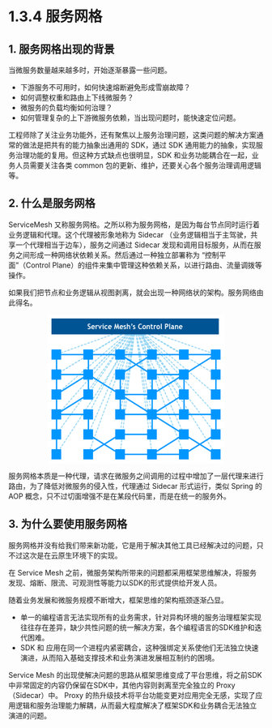 # 1.3.4 服务网格

## 1. 服务网格出现的背景

当微服务数量越来越多时，开始逐渐暴露一些问题。

- 下游服务不可用时，如何快速熔断避免形成雪崩故障？
- 如何调整权重和路由上下线微服务？
- 微服务的负载均衡如何治理？
- 如何管理复杂的上下游微服务依赖，当出现问题时，能快速定位问题。

工程师除了关注业务功能外，还有聚焦以上服务治理问题，这类问题的解决方案通常的做法是把共有的能力抽象出通用的 SDK，通过 SDK 通用能力的抽象，实现服务治理功能的复用。但这种方式缺点也很明显，SDK 和业务功能耦合在一起，业务人员需要关注各类 common 包的更新、维护，还要关心各个服务治理调用逻辑等。

## 2. 什么是服务网格

ServiceMesh 又称服务网格。之所以称为服务网格，是因为每台节点同时运行着业务逻辑和代理。这个代理被形象地称为 Sidecar （业务逻辑相当于主驾驶，共享一个代理相当于边车），服务之间通过 Sidecar 发现和调用目标服务，从而在服务之间形成一种网络状依赖关系。然后通过一种独立部署称为 “控制平面”（Control Plane）的组件来集中管理这种依赖关系，以进行路由、流量调拨等操作。

如果我们把节点和业务逻辑从视图剥离，就会出现一种网络状的架构。服务网络由此得名。


<div  align="center">
	<img src="../assets/service-mesh.jpeg" width = "350"  align=center />
</div>

服务网格本质是一种代理，请求在微服务之间调用的过程中增加了一层代理来进行路由，为了降低对微服务的侵入性，代理通过 Sidecar 形式运行，类似 Spring 的 AOP 概念，只不过切面增强不是在某段代码里，而是在统一的服务外。

## 3. 为什么要使用服务网格

服务网格并没有给我们带来新功能，它是用于解决其他工具已经解决过的问题，只不过这次是在云原生环境下的实现。

在 Service Mesh 之前，微服务架构所带来的问题都采用框架思维解决，将服务发现、熔断、限流、可观测性等能力以SDK的形式提供给开发人员。

随着业务发展和微服务规模不断增大，框架思维的架构瓶颈逐渐凸显。

- 单一的编程语言无法实现所有的业务需求，针对异构环境的服务治理框架实现往往存在差异，缺少共性问题的统一解决方案，各个编程语言的SDK维护和迭代困难。
- SDK 和 应用在同一个进程内紧密耦合，这种强绑定关系使他们无法独立快速演进，从而陷入基础支撑技术和业务演进发展相互制约的困境。

Service Mesh 的出现使解决问题的思路从框架思维变成了平台思维，将之前SDK中非常固定的内容仍保留在SDK中，其他内容则剥离至完全独立的 Proxy（Sidecar）中。 Proxy 的热升级技术将平台功能变更对应用完全无感，实现了应用逻辑和服务治理能力解耦，从而最大程度解决了框架SDK和业务耦合无法独立演进的问题。
